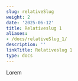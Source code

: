 ```yaml
---
slug: relativeSlug
weight: 2
date: '2025-06-12'
title: Relativeslug 1
aliases:
- /docs/relativeSlug_1/
description: ''
linkTitle: Relativeslug 1
type: docs
---
```


Lorem